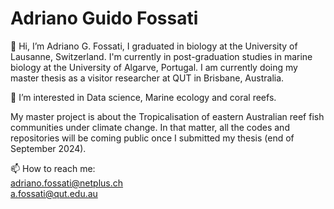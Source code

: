 # Adriano Guido Fossati

👋 Hi, I’m Adriano G. Fossati, I graduated in biology at the University of Lausanne, Switzerland. I'm currently in post-graduation studies in marine biology at the University of Algarve, Portugal. 
I am currently doing my master thesis as a visitor researcher at QUT in Brisbane, Australia. 

👀 I’m interested in Data science, Marine ecology and coral reefs. 

My master project is about the Tropicalisation of eastern Australian reef fish communities under climate change. In that matter, all the codes and repositories will be coming public once I submitted my thesis (end of September 2024). 

📫 How to reach me:  
adriano.fossati@netplus.ch   
a.fossati@qut.edu.au

<!---
AdrianoGuidoF/AdrianoGuidoF is a ✨ special ✨ repository because its `README.md` (this file) appears on your GitHub profile.
You can click the Preview link to take a look at your changes.
--->
